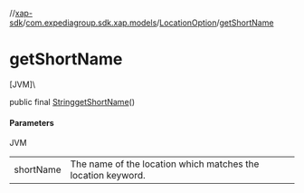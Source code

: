 //[xap-sdk](../../../index.md)/[com.expediagroup.sdk.xap.models](../index.md)/[LocationOption](index.md)/[getShortName](get-short-name.md)

# getShortName

[JVM]\

public final [String](https://docs.oracle.com/javase/8/docs/api/java/lang/String.html)[getShortName](get-short-name.md)()

#### Parameters

JVM

| | |
|---|---|
| shortName | The name of the location which matches the location keyword. |
